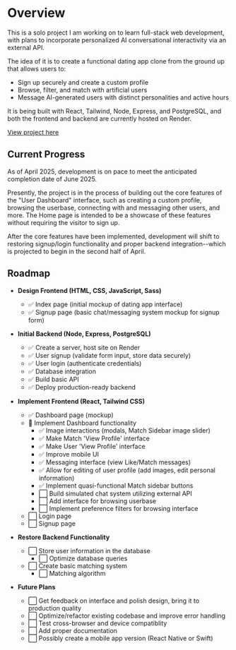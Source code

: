 # Overview

This is a solo project I am working on to learn full-stack web development, with plans to incorporate personalized AI conversational interactivity via an external API.

The idea of it is to create a functional dating app clone from the ground up that allows users to:
- Sign up securely and create a custom profile
- Browse, filter, and match with artificial users
- Message AI-generated users with distinct personalities and active hours

It is being built with React, Tailwind, Node, Express, and PostgreSQL, and both the frontend and backend are currently hosted on Render.

[View project here](https://dating-app-ppif.onrender.com/)

## Current Progress

As of April 2025, development is on pace to meet the anticipated completion date of June 2025.

Presently, the project is in the process of building out the core features of the "User Dashboard" interface, such as creating a custom profile, browsing the userbase, connecting with and messaging other users, and more. The Home page is intended to be a showcase of these features without requiring the visitor to sign up.

After the core features have been implemented, development will shift to restoring signup/login functionality and proper backend integration--which is projected to begin in the second half of April.

## Roadmap

- **Design Frontend (HTML, CSS, JavaScript, Sass)**
    - ✅ Index page (initial mockup of dating app interface)
    - ✅ Signup page (basic chat/messaging system mockup for signup form)

- **Initial Backend (Node, Express, PostgreSQL)**
    - ✅ Create a server, host site on Render
    - ✅ User signup (validate form input, store data securely)
    - ✅ User login (authenticate credentials)
    - ✅ Database integration
    - ✅ Build basic API
    - ✅ Deploy production-ready backend

- **Implement Frontend (React, Tailwind CSS)**
    - ✅ Dashboard page (mockup)
    - 🔄 Implement Dashboard functionality
        - ✅ Image interactions (modals, Match Sidebar image slider)
        - ✅ Make Match 'View Profile' interface
        - ✅ Make User 'View Profile' interface
        - ✅ Improve mobile UI
        - ✅ Messaging interface (view Like/Match messages)
        - ✅ Allow for editing of user profile (add images, edit personal information)
        - ✅ Implement quasi-functional Match sidebar buttons
        - ⬜ Build simulated chat system utilizing external API
        - ⬜ Add interface for browsing userbase
        - ⬜ Implement preference filters for browsing interface
    - ⬜ Login page
    - ⬜ Signup page

- **Restore Backend Functionality**
    - ⬜ Store user information in the database
        - ⬜ Optimize database queries
    - ⬜ Create basic matching system
        - ⬜ Matching algorithm

- **Future Plans**
    - ⬜ Get feedback on interface and polish design, bring it to production quality
    - ⬜ Optimize/refactor existing codebase and improve error handling
    - ⬜ Test cross-browser and device compatiblity
    - ⬜ Add proper documentation
    - ⬜ Possibly create a mobile app version (React Native or Swift)
